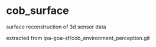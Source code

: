 # cob_surface
surface reconstruction of 3d sensor data

extracted from ipa-goa-sf/cob_environment_perception.git
